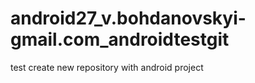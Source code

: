 # android27_v.bohdanovskyi-gmail.com_androidtestgit
test create new repository with android project
